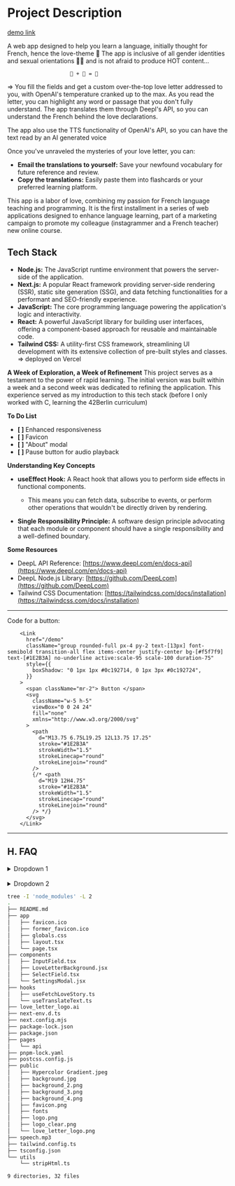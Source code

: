 # Project Description

[demo link](https://loveletter-seven.vercel.app/)

A web app designed to help you learn a language, initially thought for French, hence the love-theme 🥖 The app is inclusive of all gender identities and sexual orientations 🏳️‍🌈 and is not afraid to produce HOT content...

    					🥖 + 🍑 = 💌

=> You fill the fields and get a custom over-the-top love letter addressed to you, with OpenAI's temperature cranked up to the max.
As you read the letter, you can highlight any word or passage that you don't fully understand. The app translates them through Deepl's API, so you can understand the French behind the love declarations.

The app also use the TTS functionality of OpenAI's API, so you can have the text read by an AI generated voice

Once you've unraveled the mysteries of your love letter, you can:

- **Email the translations to yourself:** Save your newfound vocabulary for future reference and review.
- **Copy the translations:** Easily paste them into flashcards or your preferred learning platform.

This app is a labor of love, combining my passion for French language teaching and programming. It is the first installment in a series of web applications designed to enhance language learning, part of a marketing campaign to promote my colleague (instagrammer and a French teacher) new online course.

## Tech Stack

- **Node.js:** The JavaScript runtime environment that powers the server-side of the application.
- **Next.js:** A popular React framework providing server-side rendering (SSR), static site generation (SSG), and data fetching functionalities for a performant and SEO-friendly experience.
- **JavaScript:** The core programming language powering the application's logic and interactivity.
- **React:** A powerful JavaScript library for building user interfaces, offering a component-based approach for reusable and maintainable code.
- **Tailwind CSS:** A utility-first CSS framework, streamlining UI development with its extensive collection of pre-built styles and classes.
  => deployed on Vercel

**A Week of Exploration, a Week of Refinement**
This project serves as a testament to the power of rapid learning. The initial version was built within a week and a second week was dedicated to refining the application. This experience served as my introduction to this tech stack (before I only worked with C, learning the 42Berlin curriculum)

**To Do List**

- **[ ]** Enhanced responsiveness
- **[ ]** Favicon
- **[ ]** "About" modal
- **[ ]** Pause button for audio playback

**Understanding Key Concepts**

- **useEffect Hook:** A React hook that allows you to perform side effects in functional components.

  - This means you can fetch data, subscribe to events, or perform other operations that wouldn't be directly driven by rendering.

- **Single Responsibility Principle:** A software design principle advocating that each module or component should have a single responsibility and a well-defined boundary.

**Some Resources**

- DeepL API Reference: [https://www.deepl.com/en/docs-api](https://www.deepl.com/en/docs-api)
- DeepL Node.js Library: [https://github.com/DeepLcom](https://github.com/DeepLcom)
- Tailwind CSS Documentation: [https://tailwindcss.com/docs/installation](https://tailwindcss.com/docs/installation)

---

Code for a button:

        <Link
          href="/demo"
          className="group rounded-full px-4 py-2 text-[13px] font-semibold transition-all flex items-center justify-center bg-[#f5f7f9] text-[#1E2B3A] no-underline active:scale-95 scale-100 duration-75"
          style={{
            boxShadow: "0 1px 1px #0c192714, 0 1px 3px #0c192724",
          }}
        >
          <span className="mr-2"> Button </span>
          <svg
            className="w-5 h-5"
            viewBox="0 0 24 24"
            fill="none"
            xmlns="http://www.w3.org/2000/svg"
          >
            <path
              d="M13.75 6.75L19.25 12L13.75 17.25"
              stroke="#1E2B3A"
              strokeWidth="1.5"
              strokeLinecap="round"
              strokeLinejoin="round"
            />
            {/* <path
              d="M19 12H4.75"
              stroke="#1E2B3A"
              strokeWidth="1.5"
              strokeLinecap="round"
              strokeLinejoin="round"
            /> */}
          </svg>
        </Link>

---

## H. FAQ

<details>
  <summary>Dropdown 1</summary>
  <br/>
content
</details>
<br/>
<details>
  <summary>Dropdown 2</summary>
  <br/>  
  Content
</details>

```bash
tree -I 'node_modules' -L 2
.
├── README.md
├── app
│   ├── favicon.ico
│   ├── former_favicon.ico
│   ├── globals.css
│   ├── layout.tsx
│   └── page.tsx
├── components
│   ├── InputField.tsx
│   ├── LoveLetterBackground.jsx
│   ├── SelectField.tsx
│   └── SettingsModal.jsx
├── hooks
│   ├── useFetchLoveStory.ts
│   └── useTranslateText.ts
├── love_letter_logo.ai
├── next-env.d.ts
├── next.config.mjs
├── package-lock.json
├── package.json
├── pages
│   └── api
├── pnpm-lock.yaml
├── postcss.config.js
├── public
│   ├── Hypercolor Gradient.jpeg
│   ├── background.jpg
│   ├── background_2.png
│   ├── background_3.png
│   ├── background_4.png
│   ├── favicon.png
│   ├── fonts
│   ├── logo.png
│   ├── logo_clear.png
│   └── love_letter_logo.png
├── speech.mp3
├── tailwind.config.ts
├── tsconfig.json
└── utils
    └── stripHtml.ts

9 directories, 32 files
```
